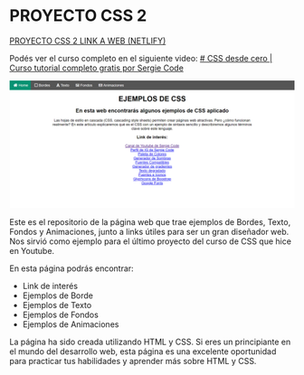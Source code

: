 

# PROYECTO CSS 2

[PROYECTO CSS 2 LINK A WEB (NETLIFY)](https://proyecto2-css-sergiecode.netlify.app/)

Podés ver el curso completo en el siguiente video: [# CSS desde cero | Curso tutorial completo gratis por Sergie Code](https://youtu.be/rTtC6Q-71qg)

![enter image description here](https://raw.githubusercontent.com/sergiecode/proyecto2-css-sergie-code/master/assets/img/proyecto2css.png)

Este es el repositorio de la página web que trae ejemplos de Bordes, Texto, Fondos y Animaciones, junto a links útiles para ser un gran diseñador web. Nos sirvió como ejemplo para el último proyecto del curso de CSS que hice en Youtube.

En esta página podrás encontrar:

-   Link de interés
-   Ejemplos de Borde
-   Ejemplos de Texto
-   Ejemplos de Fondos
-   Ejemplos de Animaciones

La página ha sido creada utilizando HTML y CSS. Si eres un principiante en el mundo del desarrollo web, esta página es una excelente oportunidad para practicar tus habilidades y aprender más sobre HTML y CSS.
